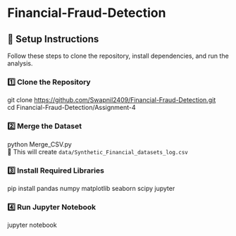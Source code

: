 # Financial-Fraud-Detection

## 🚀 **Setup Instructions**
Follow these steps to clone the repository, install dependencies, and run the analysis.

### **1️⃣ Clone the Repository**
git clone https://github.com/Swapnil2409/Financial-Fraud-Detection.git  
cd Financial-Fraud-Detection/Assignment-4  

### **2️⃣ Merge the Dataset**
python Merge_CSV.py  
📌 This will create `data/Synthetic_Financial_datasets_log.csv`  

### **3️⃣ Install Required Libraries**
pip install pandas numpy matplotlib seaborn scipy jupyter  

### **4️⃣ Run Jupyter Notebook**
jupyter notebook  
